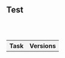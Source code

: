 ## Test

  <table>    
      <tr>     
          <th style="text-align:center;background-color:#F4F4F4">Task</th><br/>
          <th style="text-align:center;background-color:#F4F4F4">Versions</th>  
      </tr> 
   </table>    
